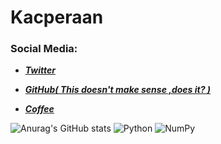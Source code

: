  # Kacperaan

### Social Media:

- ***[Twitter](https://twitter.com/popeqkacper)***

- ***[GitHub( This doesn't make sense ,does it? )](https://github.com/Kacperaan)***

- ***[Coffee](https://www.buymeacoffee.com/kacperaann)***


![Anurag's GitHub stats](https://github-readme-stats.vercel.app/api?username=kacperaan&show_icons=true&theme=dark)
![Python](https://img.shields.io/badge/python-3670A0?style=for-the-badge&logo=python&logoColor=ffdd54)
![NumPy](https://img.shields.io/badge/numpy-%23013243.svg?style=for-the-badge&logo=numpy&logoColor=white)

